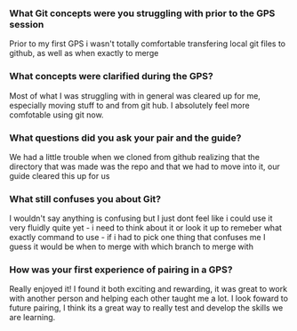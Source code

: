 ### What Git concepts were you struggling with prior to the GPS session ###

Prior to my first GPS i wasn't totally comfortable transfering local git files to github, as well as when exactly to merge

### What concepts were clarified during the GPS? ###

Most of what I was struggling with in general was cleared up for me, especially moving stuff to and from git hub. I absolutely feel more comfotable using git now. 

### What questions did you ask your pair and the guide? ###

We had a little trouble when we cloned from github realizing that the directory that was made was the repo and that we had to move into it, our guide cleared this up for us

### What still confuses you about Git? ###

I wouldn't say anything is confusing but I just dont feel like i could use it very fluidly quite yet - i need to think about it or look it up to remeber what exactly command to use - if i had to pick one thing that confuses me I guess it would be when to merge with which branch to merge with

### How was your first experience of pairing in a GPS? ###

Really enjoyed it! I found it both exciting and rewarding, it was great to work with another person and helping each other taught me a lot. I look foward to future pairing, I think its a great way to really test and develop the skills we are learning. 
